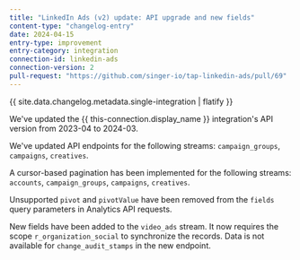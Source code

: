 ```yaml
---
title: "LinkedIn Ads (v2) update: API upgrade and new fields"
content-type: "changelog-entry"
date: 2024-04-15
entry-type: improvement
entry-category: integration
connection-id: linkedin-ads
connection-version: 2
pull-request: "https://github.com/singer-io/tap-linkedin-ads/pull/69"
---
```

{{ site.data.changelog.metadata.single-integration | flatify }}

We've updated the {{ this-connection.display_name }} integration's API version from 2023-04 to 2024-03.

We've updated API endpoints for the following streams: `campaign_groups`, `campaigns`, `creatives`.

A cursor-based pagination has been implemented for the following streams: `accounts`, `campaign_groups`, `campaigns`, `creatives`.

Unsupported `pivot` and `pivotValue` have been removed from the `fields` query parameters in Analytics API requests.

New fields have been added to the `video_ads` stream. It now requires the scope `r_organization_social` to synchronize the records.
Data is not available for `change_audit_stamps` in the new endpoint.

